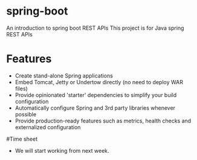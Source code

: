 # spring-boot
An introduction to spring boot REST APIs
This project is for Java spring REST APIs 

# Features
* Create stand-alone Spring applications
* Embed Tomcat, Jetty or Undertow directly (no need to deploy WAR files)
* Provide opinionated 'starter' dependencies to simplify your build configuration
* Automatically configure Spring and 3rd party libraries whenever possible
* Provide production-ready features such as metrics, health checks and externalized configuration

#Time sheet
* We will start working from next week.
